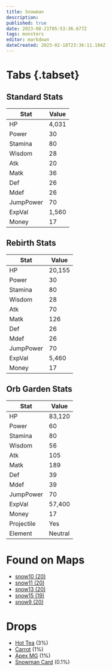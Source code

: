 ```yaml
---
title: Snowman
description: 
published: true
date: 2023-08-21T05:53:36.677Z
tags: monsters
editor: markdown
dateCreated: 2023-02-18T23:36:11.104Z
---
```


# Tabs {.tabset}

## Standard Stats

|Stat|Value|
|-|-|
|HP|4,031|
|Power|30|
|Stamina|80|
|Wisdom|28|
|Atk|20|
|Matk|36|
|Def|26|
|Mdef|26|
|JumpPower|70|
|ExpVal|1,560|
|Money|17|
## Rebirth Stats

|Stat|Value|
|-|-|
|HP|20,155|
|Power|30|
|Stamina|80|
|Wisdom|28|
|Atk|70|
|Matk|126|
|Def|26|
|Mdef|26|
|JumpPower|70|
|ExpVal|5,460|
|Money|17|
## Orb Garden Stats

|Stat|Value|
|-|-|
|HP|83,120|
|Power|60|
|Stamina|80|
|Wisdom|56|
|Atk|105|
|Matk|189|
|Def|39|
|Mdef|39|
|JumpPower|70|
|ExpVal|57,400|
|Money|17|
|Projectile|Yes|
|Element|Neutral|

# Found on Maps
 * [snow10 (20)](/maps/snow10)
 * [snow11 (20)](/maps/snow11)
 * [snow13 (20)](/maps/snow13)
 * [snow15 (19)](/maps/snow15)
 * [snow9 (20)](/maps/snow9)

# Drops
 * [Hot Tea](/items/hot-tea) (3%)
 * [Carrot](/items/carrot) (1%)
 * [Apex MG](/items/apex-mg) (1%)
 * [Snowman Card](/items/snowman-card) (0.1%)
